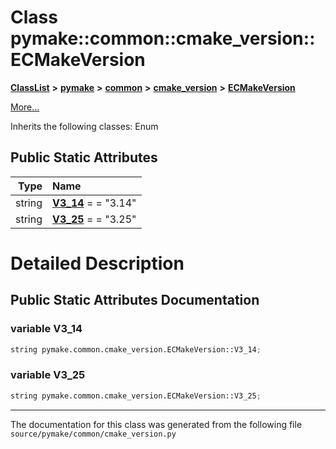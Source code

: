 
# Class pymake::common::cmake\_version::ECMakeVersion



[**ClassList**](annotated.md) **>** [**pymake**](namespacepymake.md) **>** [**common**](namespacepymake_1_1common.md) **>** [**cmake\_version**](namespacepymake_1_1common_1_1cmake__version.md) **>** [**ECMakeVersion**](classpymake_1_1common_1_1cmake__version_1_1ECMakeVersion.md)



[More...](#detailed-description)




Inherits the following classes: Enum











## Public Static Attributes

| Type | Name |
| ---: | :--- |
|  string | [**V3\_14**](#variable-v3_14)   = =  "3.14"<br> |
|  string | [**V3\_25**](#variable-v3_25)   = =  "3.25"<br> |









# Detailed Description


 


    
## Public Static Attributes Documentation


### variable V3\_14 

```Python
string pymake.common.cmake_version.ECMakeVersion::V3_14;
```




### variable V3\_25 

```Python
string pymake.common.cmake_version.ECMakeVersion::V3_25;
```




------------------------------
The documentation for this class was generated from the following file `source/pymake/common/cmake_version.py`